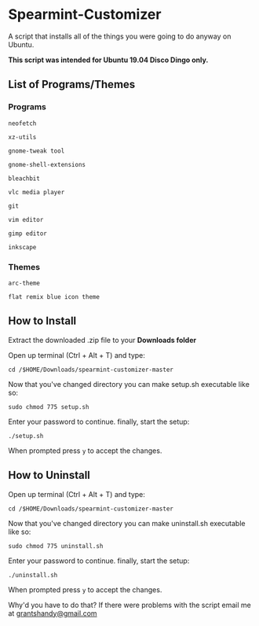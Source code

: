 # Spearmint-Customizer
A script that installs all of the things you were going to do anyway on Ubuntu.

**This script was intended for Ubuntu 19.04 Disco Dingo only.**
## List of Programs/Themes
### Programs

`neofetch`

`xz-utils`

`gnome-tweak tool`

`gnome-shell-extensions`

`bleachbit`

`vlc media player`

`git`

`vim editor`

`gimp editor`

`inkscape`

### Themes
`arc-theme`

`flat remix blue icon theme`
## How to Install
Extract the downloaded .zip file to your **Downloads folder**

Open up terminal (Ctrl + Alt + T) and type:
 ```
cd /$HOME/Downloads/spearmint-customizer-master
```
Now that you've changed directory you can make setup.sh executable like so:
```
sudo chmod 775 setup.sh
```
Enter your password to continue.
finally, start the setup:
```
./setup.sh
```
When prompted press `y` to accept the changes.

## How to Uninstall
Open up terminal (Ctrl + Alt + T) and type:
```
cd /$HOME/Downloads/spearmint-customizer-master
```
Now that you've changed directory you can make uninstall.sh executable like so:
```
sudo chmod 775 uninstall.sh
```
Enter your password to continue.
finally, start the setup:
```
./uninstall.sh
```
When prompted press `y` to accept the changes.


Why'd you have to do that? If there were problems with the script email me at grantshandy@gmail.com
